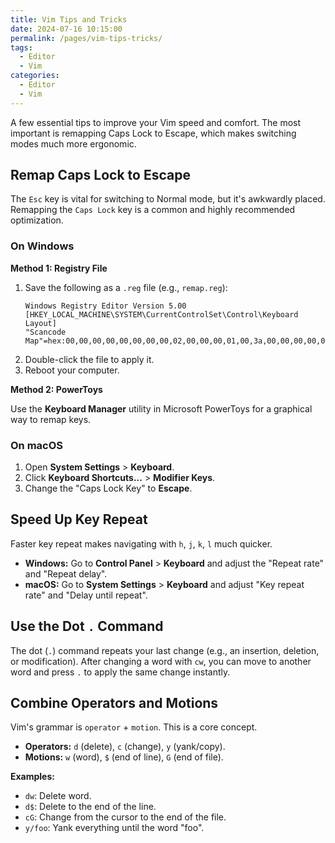 ```yaml
---
title: Vim Tips and Tricks
date: 2024-07-16 10:15:00
permalink: /pages/vim-tips-tricks/
tags:
  - Editor
  - Vim
categories:
  - Editor
  - Vim
---
```


A few essential tips to improve your Vim speed and comfort. The most important is remapping Caps Lock to Escape, which makes switching modes much more ergonomic.

<!--more-->

## Remap Caps Lock to Escape

The `Esc` key is vital for switching to Normal mode, but it's awkwardly placed. Remapping the `Caps Lock` key is a common and highly recommended optimization.

### On Windows

**Method 1: Registry File**

1. Save the following as a `.reg` file (e.g., `remap.reg`):
   ```reg
   Windows Registry Editor Version 5.00
   [HKEY_LOCAL_MACHINE\SYSTEM\CurrentControlSet\Control\Keyboard Layout]
   "Scancode Map"=hex:00,00,00,00,00,00,00,00,02,00,00,00,01,00,3a,00,00,00,00,00
   ```
2. Double-click the file to apply it.
3. Reboot your computer.

**Method 2: PowerToys**

Use the **Keyboard Manager** utility in Microsoft PowerToys for a graphical way to remap keys.

### On macOS

1. Open **System Settings** > **Keyboard**.
2. Click **Keyboard Shortcuts...** > **Modifier Keys**.
3. Change the "Caps Lock Key" to **Escape**.

## Speed Up Key Repeat

Faster key repeat makes navigating with `h`, `j`, `k`, `l` much quicker.

- **Windows:** Go to **Control Panel** > **Keyboard** and adjust the "Repeat rate" and "Repeat delay".
- **macOS:** Go to **System Settings** > **Keyboard** and adjust "Key repeat rate" and "Delay until repeat".

## Use the Dot `.` Command

The dot (`.`) command repeats your last change (e.g., an insertion, deletion, or modification). After changing a word with `cw`, you can move to another word and press `.` to apply the same change instantly.

## Combine Operators and Motions

Vim's grammar is `operator` + `motion`. This is a core concept.

- **Operators:** `d` (delete), `c` (change), `y` (yank/copy).
- **Motions:** `w` (word), `$` (end of line), `G` (end of file).

**Examples:**

- `dw`: Delete word.
- `d$`: Delete to the end of the line.
- `cG`: Change from the cursor to the end of the file.
- `y/foo`: Yank everything until the word "foo".
